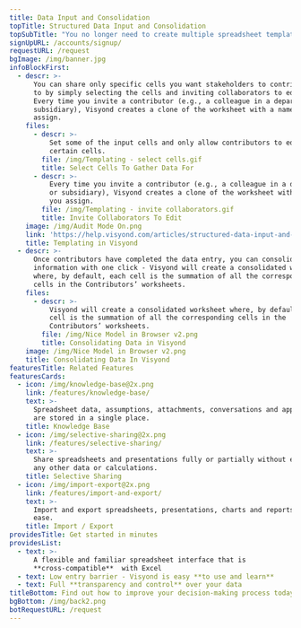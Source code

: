 ```yaml
---
title: Data Input and Consolidation
topTitle: Structured Data Input and Consolidation
topSubTitle: "You no longer need to create multiple spreadsheet templates, manually distribute it among stakeholders risking accidental layout and formula changes and spending long hours auditing the spreadsheets once you’ve received them back with data.\r\n"
signUpURL: /accounts/signup/
requestURL: /request
bgImage: /img/banner.jpg
infoBlockFirst:
  - descr: >-
      You can share only specific cells you want stakeholders to contribute data
      to by simply selecting the cells and inviting collaborators to edit them.
      Every time you invite a contributor (e.g., a colleague in a department or
      subsidiary), Visyond creates a clone of the worksheet with a name you
      assign.
    files:
      - descr: >-
          Set some of the input cells and only allow contributors to edit
          certain cells.
        file: /img/Templating - select cells.gif
        title: Select Cells To Gather Data For
      - descr: >-
          Every time you invite a contributor (e.g., a colleague in a department
          or subsidiary), Visyond creates a clone of the worksheet with a name
          you assign.
        file: /img/Templating - invite collaborators.gif
        title: Invite Collaborators To Edit
    image: /img/Audit Mode On.png
    link: 'https://help.visyond.com/articles/structured-data-input-and-consolidation/'
    title: Templating in Visyond
  - descr: >-
      Once contributors have completed the data entry, you can consolidate
      information with one click - Visyond will create a consolidated worksheet
      where, by default, each cell is the summation of all the corresponding
      cells in the Contributors’ worksheets.
    files:
      - descr: >-
          Visyond will create a consolidated worksheet where, by default, each
          cell is the summation of all the corresponding cells in the
          Contributors’ worksheets.
        file: /img/Nice Model in Browser v2.png
        title: Consolidating Data in Visyond
    image: /img/Nice Model in Browser v2.png
    title: Consolidating Data In Visyond
featuresTitle: Related Features
featuresCards:
  - icon: /img/knowledge-base@2x.png
    link: /features/knowledge-base/
    text: >-
      Spreadsheet data, assumptions, attachments, conversations and approvals
      are stored in a single place.
    title: Knowledge Base
  - icon: /img/selective-sharing@2x.png
    link: /features/selective-sharing/
    text: >-
      Share spreadsheets and presentations fully or partially without exposing
      any other data or calculations.
    title: Selective Sharing
  - icon: /img/import-export@2x.png
    link: /features/import-and-export/
    text: >-
      Import and export spreadsheets, presentations, charts and reports with
      ease.
    title: Import / Export
providesTitle: Get started in minutes
providesList:
  - text: >-
      A flexible and familiar spreadsheet interface that is
      **cross-compatible**  with Excel
  - text: Low entry barrier - Visyond is easy **to use and learn**
  - text: Full **transparency and control** over your data
titleBottom: Find out how to improve your decision-making process today
bgBottom: /img/back2.png
botRequestURL: /request
---
```


